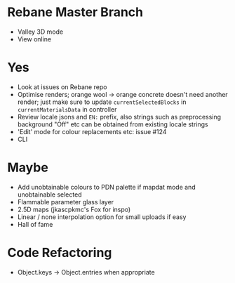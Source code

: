 # Rebane Master Branch

- Valley 3D mode
- View online

# Yes

- Look at issues on Rebane repo
- Optimise renders; orange wool -> orange concrete doesn't need another render; just make sure to update `currentSelectedBlocks` in `currentMaterialsData` in controller
- Review locale jsons and `EN:` prefix, also strings such as preprocessing background "Off" etc can be obtained from existing locale strings
- 'Edit' mode for colour replacements etc: issue #124
- CLI

# Maybe
- Add unobtainable colours to PDN palette if mapdat mode and unobtainable selected
- Flammable parameter glass layer
- 2.5D maps (jkascpkmc's Fox for inspo)
- Linear / none interpolation option for small uploads if easy
- Hall of fame

# Code Refactoring

- Object.keys -> Object.entries when appropriate
